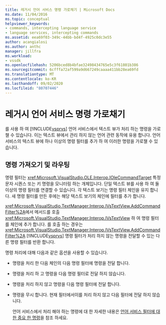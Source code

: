 ```yaml
---
title: 레거시 언어 서비스 명령 가로채기 | Microsoft Docs
ms.date: 11/04/2016
ms.topic: conceptual
helpviewer_keywords:
- commands, intercepting language service
- language services, intercepting commands
ms.assetid: eea69f03-349c-44bb-bd4f-4925c0dc3e55
author: acangialosi
ms.author: anthc
manager: jillfra
ms.workload:
- vssdk
ms.openlocfilehash: 5206bced8b4bfae32498434765e5c3f61801b386
ms.sourcegitcommit: 6cfffa72af599a9d667249caaaa411bb28ea69fd
ms.translationtype: MT
ms.contentlocale: ko-KR
ms.lasthandoff: 09/02/2020
ms.locfileid: "80707446"
---
```

# <a name="intercepting-legacy-language-service-commands"></a>레거시 언어 서비스 명령 가로채기
를 사용 하 여 [!INCLUDE[vsprvs](../../code-quality/includes/vsprvs_md.md)] 언어 서비스에서 텍스트 뷰가 처리 하는 명령을 가로챌 수 있습니다. 이는 텍스트 뷰에서 관리 하지 않는 언어 관련 동작에 유용 합니다. 언어 서비스의 텍스트 뷰에 하나 이상의 명령 필터를 추가 하 여 이러한 명령을 가로챌 수 있습니다.

## <a name="getting-and-routing-the-command"></a>명령 가져오기 및 라우팅
 명령 필터는 <xref:Microsoft.VisualStudio.OLE.Interop.IOleCommandTarget> 특정 문자 시퀀스 또는 키 명령을 모니터링 하는 개체입니다. 단일 텍스트 뷰를 사용 하 여 둘 이상의 명령 필터를 연결할 수 있습니다. 각 텍스트 보기는 명령 필터 체인을 유지 합니다. 새 명령 필터를 만든 후에는 해당 텍스트 보기의 체인에 필터를 추가 합니다.

 <xref:Microsoft.VisualStudio.TextManager.Interop.IVsTextView.AddCommandFilter%2A>에서 메서드를 호출 <xref:Microsoft.VisualStudio.TextManager.Interop.IVsTextView> 하 여 명령 필터를 체인에 추가 합니다. 를 호출 하는 경우는 <xref:Microsoft.VisualStudio.TextManager.Interop.IVsTextView.AddCommandFilter%2A> [!INCLUDE[vsprvs](../../code-quality/includes/vsprvs_md.md)] 명령 필터가 처리 하지 않는 명령을 전달할 수 있는 다른 명령 필터를 반환 합니다.

 명령 처리에 대해 다음과 같은 옵션을 사용할 수 있습니다.

- 명령을 처리 한 다음 체인의 다음 명령 필터에 명령을 전달 합니다.

- 명령을 처리 하 고 명령을 다음 명령 필터로 전달 하지 않습니다.

- 명령을 처리 하지 않고 명령을 다음 명령 필터에 전달 합니다.

- 명령을 무시 합니다. 현재 필터에서이를 처리 하지 않고 다음 필터에 전달 하지 않습니다.

  언어 서비스에서 처리 해야 하는 명령에 대 한 자세한 내용은 [언어 서비스 필터에 대 한 중요 한 명령](../../extensibility/internals/important-commands-for-language-service-filters.md)을 참조 하세요.
